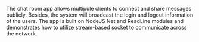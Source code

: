 The chat room app allows multipule clients to connect and share messages publicly. Besides, the system will broadcast the login and logout information of the users.
The app is built on NodeJS Net and ReadLine modules and demonstrates how to utilize stream-based socket to communicate across the network.
